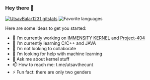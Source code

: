 ### Hey there 👋
[![UtsavBalar1231 gitstats](https://github-readme-stats.vercel.app/api?username=utsavbalar1231&theme=calm&layout=compact)](https://github.com/utsavbalar1231)
![Favorite languages](https://github-readme-stats.vercel.app/api/top-langs/?username=utsavbalar1231&theme=calm&layout=compact)

Here are some ideas to get you started:

- 🔭 I’m currently working on [IMMENSiTY KERNEL](https://github.com/UtsavBalar1231/kernel_xiaomi_raphael/blob/auto-kernel/README.md) and [Project-404](https://http://project404.co/)
- 🌱 I’m currently learning C/C++ and JAVA
- 👯 I’m not looking to collaborate
- 🤔 I’m looking for help with machine learning
- 💬 Ask me about kernel stuff
- 📫 How to reach me: t.me/utsavthecunt
- ⚡ Fun fact: there are only two genders
